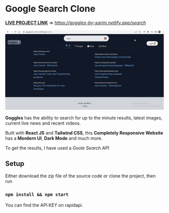 # Google Search Clone

**[LIVE PROJECT LINK](https://goggles-by-sarim.netlify.app/search)**  =>  *https://goggles-by-sarim.netlify.app/search*

![alt text](https://raw.githubusercontent.com/sarimh9/goggles-by-sarim/master/final-project-image.png)

**Goggles** has the ability to search for up to the minute results, latest images, current live news and recent videos.

Built with **React JS** and **Tailwind CSS**, this **Completely Responsive Website** has a **Mordern UI**, **Dark Mode** and much more.

To get the results, I have used a _Goole Search API_

## Setup

Either download the zip file of the source code or clone the project,
then run

### `npm install && npm start`

You can find the API KEY on rapidapi.
